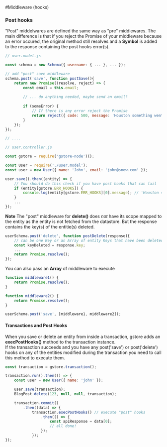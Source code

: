 #Middleware (hooks)

### Post hooks

"Post" middelwares are defined the same way as "pre" middlewares. The main difference is that if you reject the Promise of your middleware because an error occured, the original method still resolves and a **Symbol** is added to the response containing the post hooks error(s).

```js
// user.model.js

const schema = new Schema({ username: { ... }, ... });

// add "post" save middleware
schema.post('save', function postSave(){
    return new Promise((resolve, reject) => {
        const email = this.email;
        
        // ... do anything needed, maybe send an email?
        
        if (someError) {
            // If there is any error reject the Promise
            return reject({ code: 500, message: 'Houston something went wrong.' });
        }
    });
});

// ....

// user.controller.js

const gstore = require('gstore-node')();

const User = require('./user.model');
const user = new User({ name: 'John', email: 'john@snow.com' });

user.save().then((entity) => {
    // You should do this check if you have post hooks that can fail
    if (entity[gstore.ERR_HOOKS]) {
        console.log(entity[gstore.ERR_HOOKS][0].message); // 'Houston something went wrong.'
    }
    ...	
});

```

**Note**
The "post" middleware for **delete()** does _not_ have its scope mapped to the entity as the entity is not fetched from the datastore. But the response contains the key(s) of the entitie(s) deleted.

```js
userSchema.post('delete', function postDelete(response){
    // can be one Key or an Array of entity Keys that have been deleted.
    const keyDeleted = response.key;
    ...
    return Promise.resolve();
});
```

You can also pass an **Array** of middleware to execute

```js
function middleware1() {
    return Promise.resolve();
}

function middleware2() {
    return Promise.resolve();
}

userSchema.post('save', [middleware1, middleware2]);
```

#### Transactions and Post Hooks

When you save or delete an entity from inside a transaction, gstore adds an **execPostHooks()** method to the transaction instance.  
If the transaction succeeds and you have any post('save') or post('delete') hooks on any of the entities modified during the transaction you need to call this method to execute them.

```js
const transaction = gstore.transaction();

transaction.run().then(() => {
    const user = new User({ name: 'john' });

    user.save(transaction);
    BlogPost.delete(123, null, null, transaction);

    transaction.commit()
        .then((data) => {
            transaction.execPostHooks() // execute "post" hooks
                .then(() => {
                    const apiResponse = data[0];
                    // all done!
                });
            });
});

```